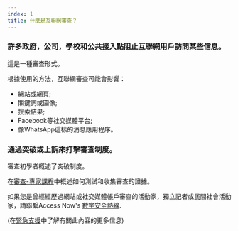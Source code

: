 ```yaml
---
index: 1
title: 什麼是互聯網審查？
---
```

### 許多政府，公司，學校和公共接入點阻止互聯網用戶訪問某些信息。

這是一種審查形式。

根據使用的方法，互聯網審查可能會影響：

*   網站或網頁;
*   關鍵詞或圖像;
*   搜索結果;
*   Facebook等社交媒體平台;
*   像WhatsApp這樣的消息應用程序。

### 通過突破或上訴來打擊審查制度。

審查初學者概述了突破制度。

在[審查-專家課程](umbrella://communications/censorship/expert)中概述如何測試和收集審查的證據。

如果您是曾經經歷過網站或社交媒體帳戶審查的活動家，獨立記者或民間社會活動家，請聯繫Access Now's [數字安全熱線](https://www.accessnow.org/help/#contact-us).

(在[緊急支援](umbrella://emergency-support)中了解有關此內容的更多信息)
